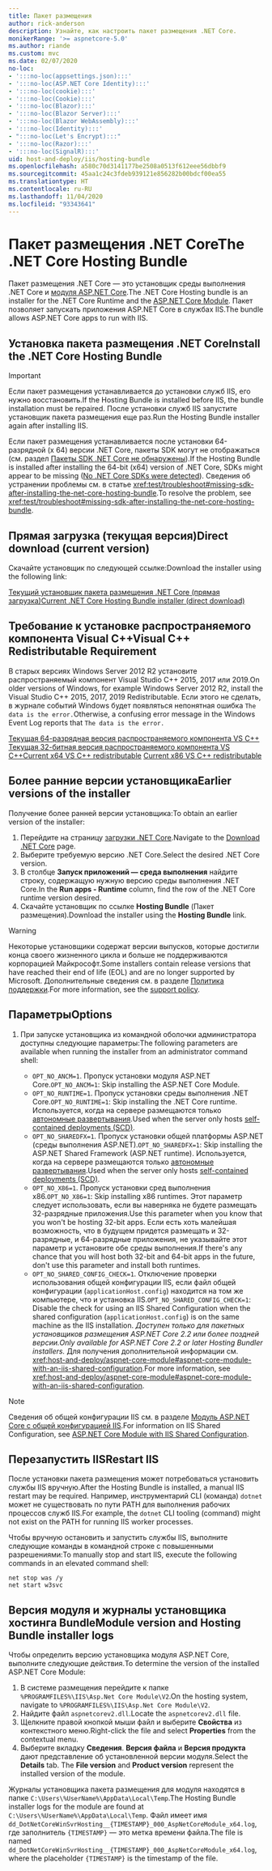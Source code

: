 ```yaml
---
title: Пакет размещения
author: rick-anderson
description: Узнайте, как настроить пакет размещения .NET Core.
monikerRange: '>= aspnetcore-5.0'
ms.author: riande
ms.custom: mvc
ms.date: 02/07/2020
no-loc:
- ':::no-loc(appsettings.json):::'
- ':::no-loc(ASP.NET Core Identity):::'
- ':::no-loc(cookie):::'
- ':::no-loc(Cookie):::'
- ':::no-loc(Blazor):::'
- ':::no-loc(Blazor Server):::'
- ':::no-loc(Blazor WebAssembly):::'
- ':::no-loc(Identity):::'
- ":::no-loc(Let's Encrypt):::"
- ':::no-loc(Razor):::'
- ':::no-loc(SignalR):::'
uid: host-and-deploy/iis/hosting-bundle
ms.openlocfilehash: a580c70d3141177be2508a0513f612eee56dbbf9
ms.sourcegitcommit: 45aa1c24c3fdeb939121e856282b00bdcf00ea55
ms.translationtype: HT
ms.contentlocale: ru-RU
ms.lasthandoff: 11/04/2020
ms.locfileid: "93343641"
---
```

# <a name="the-net-core-hosting-bundle"></a><span data-ttu-id="1321f-103">Пакет размещения .NET Core</span><span class="sxs-lookup"><span data-stu-id="1321f-103">The .NET Core Hosting Bundle</span></span>

<span data-ttu-id="1321f-104">Пакет размещения .NET Core — это установщик среды выполнения .NET Core и [модуля ASP.NET Core](xref:host-and-deploy/aspnet-core-module).</span><span class="sxs-lookup"><span data-stu-id="1321f-104">The .NET Core Hosting bundle is an installer for the .NET Core Runtime and the [ASP.NET Core Module](xref:host-and-deploy/aspnet-core-module).</span></span> <span data-ttu-id="1321f-105">Пакет позволяет запускать приложения ASP.NET Core в службах IIS.</span><span class="sxs-lookup"><span data-stu-id="1321f-105">The bundle allows ASP.NET Core apps to run with IIS.</span></span>

## <a name="install-the-net-core-hosting-bundle"></a><span data-ttu-id="1321f-106">Установка пакета размещения .NET Core</span><span class="sxs-lookup"><span data-stu-id="1321f-106">Install the .NET Core Hosting Bundle</span></span>

> [!IMPORTANT]
> <span data-ttu-id="1321f-107">Если пакет размещения устанавливается до установки служб IIS, его нужно восстановить.</span><span class="sxs-lookup"><span data-stu-id="1321f-107">If the Hosting Bundle is installed before IIS, the bundle installation must be repaired.</span></span> <span data-ttu-id="1321f-108">После установки служб IIS запустите установщик пакета размещения еще раз.</span><span class="sxs-lookup"><span data-stu-id="1321f-108">Run the Hosting Bundle installer again after installing IIS.</span></span>
>
> <span data-ttu-id="1321f-109">Если пакет размещения устанавливается после установки 64-разрядной (x 64) версии .NET Core, пакеты SDK могут не отображаться (см. раздел [Пакеты SDK .NET Core не обнаружены](xref:test/troubleshoot#no-net-core-sdks-were-detected)).</span><span class="sxs-lookup"><span data-stu-id="1321f-109">If the Hosting Bundle is installed after installing the 64-bit (x64) version of .NET Core, SDKs might appear to be missing ([No .NET Core SDKs were detected](xref:test/troubleshoot#no-net-core-sdks-were-detected)).</span></span> <span data-ttu-id="1321f-110">Сведения об устранении проблемы см. в статье <xref:test/troubleshoot#missing-sdk-after-installing-the-net-core-hosting-bundle>.</span><span class="sxs-lookup"><span data-stu-id="1321f-110">To resolve the problem, see <xref:test/troubleshoot#missing-sdk-after-installing-the-net-core-hosting-bundle>.</span></span>

## <a name="direct-download-current-version"></a><span data-ttu-id="1321f-111">Прямая загрузка (текущая версия)</span><span class="sxs-lookup"><span data-stu-id="1321f-111">Direct download (current version)</span></span>

<span data-ttu-id="1321f-112">Скачайте установщик по следующей ссылке:</span><span class="sxs-lookup"><span data-stu-id="1321f-112">Download the installer using the following link:</span></span>

[<span data-ttu-id="1321f-113">Текущий установщик пакета размещения .NET Core (прямая загрузка)</span><span class="sxs-lookup"><span data-stu-id="1321f-113">Current .NET Core Hosting Bundle installer (direct download)</span></span>](https://dotnet.microsoft.com/permalink/dotnetcore-current-windows-runtime-bundle-installer)

## <a name="visual-c-redistributable-requirement"></a><span data-ttu-id="1321f-114">Требование к установке распространяемого компонента Visual C++</span><span class="sxs-lookup"><span data-stu-id="1321f-114">Visual C++ Redistributable Requirement</span></span>

<span data-ttu-id="1321f-115">В старых версиях Windows Server 2012 R2 установите распространяемый компонент Visual Studio C++ 2015, 2017 или 2019.</span><span class="sxs-lookup"><span data-stu-id="1321f-115">On older versions of Windows, for example Windows Server 2012 R2, install the Visual Studio C++ 2015, 2017, 2019 Redistributable.</span></span> <span data-ttu-id="1321f-116">Если этого не сделать, в журнале событий Windows будет появляться непонятная ошибка `The data is the error.`</span><span class="sxs-lookup"><span data-stu-id="1321f-116">Otherwise, a confusing error message in the Windows Event Log reports that `The data is the error.`</span></span>

<span data-ttu-id="1321f-117">[Текущая 64-разрядная версия распространяемого компонента VS C++](https://aka.ms/vs/16/release/vc_redist.x64.exe)
[Текущая 32-битная версия распространяемого компонента VS C++](https://aka.ms/vs/16/release/vc_redist.x86.exe)</span><span class="sxs-lookup"><span data-stu-id="1321f-117">[Current x64 VS C++ redistributable](https://aka.ms/vs/16/release/vc_redist.x64.exe)
[Current x86 VS C++ redistributable](https://aka.ms/vs/16/release/vc_redist.x86.exe)</span></span>

## <a name="earlier-versions-of-the-installer"></a><span data-ttu-id="1321f-118">Более ранние версии установщика</span><span class="sxs-lookup"><span data-stu-id="1321f-118">Earlier versions of the installer</span></span>

<span data-ttu-id="1321f-119">Получение более ранней версии установщика:</span><span class="sxs-lookup"><span data-stu-id="1321f-119">To obtain an earlier version of the installer:</span></span>

1. <span data-ttu-id="1321f-120">Перейдите на страницу [загрузки .NET Core](https://dotnet.microsoft.com/download/dotnet-core).</span><span class="sxs-lookup"><span data-stu-id="1321f-120">Navigate to the [Download .NET Core](https://dotnet.microsoft.com/download/dotnet-core) page.</span></span>
1. <span data-ttu-id="1321f-121">Выберите требуемую версию .NET Core.</span><span class="sxs-lookup"><span data-stu-id="1321f-121">Select the desired .NET Core version.</span></span>
1. <span data-ttu-id="1321f-122">В столбце **Запуск приложений — среда выполнения** найдите строку, содержащую нужную версию среды выполнения .NET Core.</span><span class="sxs-lookup"><span data-stu-id="1321f-122">In the **Run apps - Runtime** column, find the row of the .NET Core runtime version desired.</span></span>
1. <span data-ttu-id="1321f-123">Скачайте установщик по ссылке **Hosting Bundle** (Пакет размещения).</span><span class="sxs-lookup"><span data-stu-id="1321f-123">Download the installer using the **Hosting Bundle** link.</span></span>

> [!WARNING]
> <span data-ttu-id="1321f-124">Некоторые установщики содержат версии выпусков, которые достигли конца своего жизненного цикла и больше не поддерживаются корпорацией Майкрософт.</span><span class="sxs-lookup"><span data-stu-id="1321f-124">Some installers contain release versions that have reached their end of life (EOL) and are no longer supported by Microsoft.</span></span> <span data-ttu-id="1321f-125">Дополнительные сведения см. в разделе [Политика поддержки](https://dotnet.microsoft.com/platform/support/policy/dotnet-core).</span><span class="sxs-lookup"><span data-stu-id="1321f-125">For more information, see the [support policy](https://dotnet.microsoft.com/platform/support/policy/dotnet-core).</span></span>

## <a name="options"></a><span data-ttu-id="1321f-126">Параметры</span><span class="sxs-lookup"><span data-stu-id="1321f-126">Options</span></span>

1. <span data-ttu-id="1321f-127">При запуске установщика из командной оболочки администратора доступны следующие параметры:</span><span class="sxs-lookup"><span data-stu-id="1321f-127">The following parameters are available when running the installer from an administrator command shell:</span></span>

   * <span data-ttu-id="1321f-128">`OPT_NO_ANCM=1`. Пропуск установки модуля ASP.NET Core.</span><span class="sxs-lookup"><span data-stu-id="1321f-128">`OPT_NO_ANCM=1`: Skip installing the ASP.NET Core Module.</span></span>
   * <span data-ttu-id="1321f-129">`OPT_NO_RUNTIME=1`. Пропуск установки среды выполнения .NET Core.</span><span class="sxs-lookup"><span data-stu-id="1321f-129">`OPT_NO_RUNTIME=1`: Skip installing the .NET Core runtime.</span></span> <span data-ttu-id="1321f-130">Используется, когда на сервере размещаются только [автономные развертывания](/dotnet/core/deploying/#self-contained-deployments-scd).</span><span class="sxs-lookup"><span data-stu-id="1321f-130">Used when the server only hosts [self-contained deployments (SCD)](/dotnet/core/deploying/#self-contained-deployments-scd).</span></span>
   * <span data-ttu-id="1321f-131">`OPT_NO_SHAREDFX=1`. Пропуск установки общей платформы ASP.NET (среды выполнения ASP.NET).</span><span class="sxs-lookup"><span data-stu-id="1321f-131">`OPT_NO_SHAREDFX=1`: Skip installing the ASP.NET Shared Framework (ASP.NET runtime).</span></span> <span data-ttu-id="1321f-132">Используется, когда на сервере размещаются только [автономные развертывания](/dotnet/core/deploying/#self-contained-deployments-scd).</span><span class="sxs-lookup"><span data-stu-id="1321f-132">Used when the server only hosts [self-contained deployments (SCD)](/dotnet/core/deploying/#self-contained-deployments-scd).</span></span>
   * <span data-ttu-id="1321f-133">`OPT_NO_X86=1`. Пропуск установки сред выполнения x86.</span><span class="sxs-lookup"><span data-stu-id="1321f-133">`OPT_NO_X86=1`: Skip installing x86 runtimes.</span></span> <span data-ttu-id="1321f-134">Этот параметр следует использовать, если вы наверняка не будете размещать 32-разрядные приложения.</span><span class="sxs-lookup"><span data-stu-id="1321f-134">Use this parameter when you know that you won't be hosting 32-bit apps.</span></span> <span data-ttu-id="1321f-135">Если есть хоть малейшая возможность, что в будущем придется размещать и 32-разрядные, и 64-разрядные приложения, не указывайте этот параметр и установите обе среды выполнения.</span><span class="sxs-lookup"><span data-stu-id="1321f-135">If there's any chance that you will host both 32-bit and 64-bit apps in the future, don't use this parameter and install both runtimes.</span></span>
   * <span data-ttu-id="1321f-136">`OPT_NO_SHARED_CONFIG_CHECK=1`. Отключение проверки использования общей конфигурации IIS, если файл общей конфигурации (`applicationHost.config`) находится на том же компьютере, что и установка IIS.</span><span class="sxs-lookup"><span data-stu-id="1321f-136">`OPT_NO_SHARED_CONFIG_CHECK=1`: Disable the check for using an IIS Shared Configuration when the shared configuration (`applicationHost.config`) is on the same machine as the IIS installation.</span></span> <span data-ttu-id="1321f-137">*Доступен только для пакетных установщиков размещения ASP.NET Core 2.2 или более поздней версии.*</span><span class="sxs-lookup"><span data-stu-id="1321f-137">*Only available for ASP.NET Core 2.2 or later Hosting Bundler installers.*</span></span> <span data-ttu-id="1321f-138">Для получения дополнительной информации см. <xref:host-and-deploy/aspnet-core-module#aspnet-core-module-with-an-iis-shared-configuration>.</span><span class="sxs-lookup"><span data-stu-id="1321f-138">For more information, see <xref:host-and-deploy/aspnet-core-module#aspnet-core-module-with-an-iis-shared-configuration>.</span></span>

> [!NOTE]
> <span data-ttu-id="1321f-139">Сведения об общей конфигурации IIS см. в разделе [Модуль ASP.NET Core с общей конфигурацией IIS](xref:host-and-deploy/aspnet-core-module#aspnet-core-module-with-an-iis-shared-configuration).</span><span class="sxs-lookup"><span data-stu-id="1321f-139">For information on IIS Shared Configuration, see [ASP.NET Core Module with IIS Shared Configuration](xref:host-and-deploy/aspnet-core-module#aspnet-core-module-with-an-iis-shared-configuration).</span></span>

## <a name="restart-iis"></a><span data-ttu-id="1321f-140">Перезапустить IIS</span><span class="sxs-lookup"><span data-stu-id="1321f-140">Restart IIS</span></span>

<span data-ttu-id="1321f-141">После установки пакета размещения может потребоваться установить службы IIS вручную.</span><span class="sxs-lookup"><span data-stu-id="1321f-141">After the Hosting Bundle is installed, a manual IIS restart may be required.</span></span> <span data-ttu-id="1321f-142">Например, инструментарий CLI (команда) `dotnet` может не существовать по пути PATH для выполнения рабочих процессов служб IIS.</span><span class="sxs-lookup"><span data-stu-id="1321f-142">For example, the `dotnet` CLI tooling (command) might not exist on the PATH for running IIS worker processes.</span></span>

<span data-ttu-id="1321f-143">Чтобы вручную остановить и запустить службы IIS, выполните следующие команды в командной строке с повышенными разрешениями:</span><span class="sxs-lookup"><span data-stu-id="1321f-143">To manually stop and start IIS, execute the following commands in an elevated command shell:</span></span>

```console
net stop was /y
net start w3svc
```

## <a name="module-version-and-hosting-bundle-installer-logs"></a><span data-ttu-id="1321f-144">Версия модуля и журналы установщика хостинга Bundle</span><span class="sxs-lookup"><span data-stu-id="1321f-144">Module version and Hosting Bundle installer logs</span></span>

<span data-ttu-id="1321f-145">Чтобы определить версию установщика модуля ASP.NET Core, выполните следующие действия.</span><span class="sxs-lookup"><span data-stu-id="1321f-145">To determine the version of the installed ASP.NET Core Module:</span></span>

1. <span data-ttu-id="1321f-146">В системе размещения перейдите к папке `%PROGRAMFILES%\IIS\Asp.Net Core Module\V2`.</span><span class="sxs-lookup"><span data-stu-id="1321f-146">On the hosting system, navigate to `%PROGRAMFILES%\IIS\Asp.Net Core Module\V2`.</span></span>
1. <span data-ttu-id="1321f-147">Найдите файл `aspnetcorev2.dll`.</span><span class="sxs-lookup"><span data-stu-id="1321f-147">Locate the `aspnetcorev2.dll` file.</span></span>
1. <span data-ttu-id="1321f-148">Щелкните правой кнопкой мыши файл и выберите **Свойства** из контекстного меню.</span><span class="sxs-lookup"><span data-stu-id="1321f-148">Right-click the file and select **Properties** from the contextual menu.</span></span>
1. <span data-ttu-id="1321f-149">Выберите вкладку **Сведения**. **Версия файла** и **Версия продукта** дают представление об установленной версии модуля.</span><span class="sxs-lookup"><span data-stu-id="1321f-149">Select the **Details** tab. The **File version** and **Product version** represent the installed version of the module.</span></span>

<span data-ttu-id="1321f-150">Журналы установщика пакета размещения для модуля находятся в папке `C:\Users\%UserName%\AppData\Local\Temp`.</span><span class="sxs-lookup"><span data-stu-id="1321f-150">The Hosting Bundle installer logs for the module are found at `C:\Users\%UserName%\AppData\Local\Temp`.</span></span> <span data-ttu-id="1321f-151">Файл имеет имя `dd_DotNetCoreWinSvrHosting__{TIMESTAMP}_000_AspNetCoreModule_x64.log`, где заполнитель `{TIMESTAMP}` — это метка времени файла.</span><span class="sxs-lookup"><span data-stu-id="1321f-151">The file is named `dd_DotNetCoreWinSvrHosting__{TIMESTAMP}_000_AspNetCoreModule_x64.log`, where the placeholder `{TIMESTAMP}` is the timestamp of the file.</span></span>
